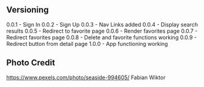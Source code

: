 ## Versioning
0.0.1 - Sign In
0.0.2 - Sign Up
0.0.3 - Nav Links added
0.0.4 - Display search results 
0.0.5 - Redirect to favorite page
0.0.6 - Render favorites page
0.0.7 - Redirect favorites page
0.0.8 - Delete and favorite functions working
0.0.9 - Redirect button from detail page
1.0.0 - App functioning working

## Photo Credit
https://www.pexels.com/photo/seaside-994605/
Fabian Wiktor